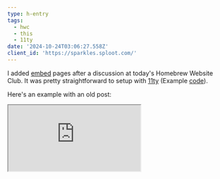 ```yaml
---
type: h-entry
tags:
  - hwc
  - this
  - 11ty
date: '2024-10-24T03:06:27.558Z'
client_id: 'https://sparkles.sploot.com/'
---
```

I added [embed](https://indieweb.org/embed) pages after a discussion at today's Homebrew Website Club. It was pretty straightforward to setup with [11ty](https://www.11ty.dev/) (Example [code](https://github.com/benjifs/benji/blob/main/src/pages/embed.njk)).

Here's an example with an old post:

<iframe src="https://www.benji.dog/notes/1712033886/embed/"></iframe>
